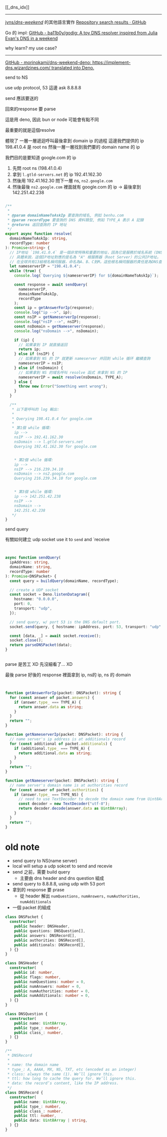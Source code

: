 [[_dns_idx]]

---


[jvns/_dns_-_weekend_](https://github.com/jvns/dns-weekend)  的其他語言實作
[Repository search results · GitHub](https://github.com/search?q=dns+weekend&type=repositories)



Go 的 impl: [GitHub - ba11b0y/godig: A toy DNS resolver inspired from Julia Evan's DNS in a weekend](https://github.com/ba11b0y/godig)



why learn? my use case?


---

[GitHub - morinokami/dns-weekend-deno: https://implement-dns.wizardzines.com/ translated into Deno.](https://github.com/morinokami/dns-weekend-deno)

send to NS 

use udp protocol, 53
這邊 ask 8.8.8.8 

send 應該要送的

回來的response 要 parse



這是用 deno, 因此 bun or node 可能會有點不同



最重要的就是這個resolve


體現了 一層一層遞迴呼叫最後拿到 domain  ip 的過程
這邊我們提供的 ip 198.41.0.4 是 root ns
然後一層一層找到我們要的 domain name 的 ip


我們目的是要知道 google.com 的 ip

1. 先問 root ns (198.41.0.4)
2. 拿到  `l.gtld-servers.net` 的 ip  192.41.162.30
3. 然後用  192.41.162.30 問下一層 ns,  `ns2.google.com`
4. 然後最後 `ns2.google.com` 裡面就有 google.com 的 ip -> 最後拿到 142.251.42.238
 
```ts

/**
 *
 * @param domainNameToAskIp 要查詢的域名, 例如 benhu.com
 * @param recordType 要查詢的 DNS 資料類型, 例如 TYPE_A 表示 A 記錄
 * @returns 返回查詢的 IP 地址
 */
export async function resolve(
  domainNameToAskIp: string,
  recordType: number
): Promise<string> {
  // IP地址 `198.41.0.4` 是一個非常特殊和重要的地址，因為它是服務於域名系統 (DNS) 的根名稱伺服器之一。
  // 具體來說，這個IP地址對應的是名為 "A" 根服務器（Root Server）的公共IP地址。
  // 在全球共有13組根名稱伺服器，命名為A、B、C到M。這些根名稱伺服器的責任是為DNS查詢提供頂點的解析服務，也就是說，它們指向頂級域（TLD）伺服器，比如 `.com`、`.org`、`.net` 等。
  let nameserverIP = "198.41.0.4";
  while (true) {
    console.log(`Querying ${nameserverIP} for ${domainNameToAskIp}`);

    const response = await sendQuery(
      nameserverIP,
      domainNameToAskIp,
      recordType
    );
    const ip = getAnswerForIp(response);
    console.log("ip -->", ip);
    const nsIP = getNameserverIp(response);
    console.log("nsIP -->", nsIP);
    const nsDomain = getNameserver(response);
    console.log("nsDomain -->", nsDomain);

    if (ip) {
      // 如果拿到 IP 就直接返回
      return ip;
    } else if (nsIP) {
      // 如果拿到 NS 的 IP 就更新 nameserver 并回到 while 循环 繼續查詢
      nameserverIP = nsIP;
    } else if (nsDomain) {
      // 如果拿到 NS 的域名呼叫 resolve 函式 來拿到 NS 的 IP
      nameserverIP = await resolve(nsDomain, TYPE_A);
    } else {
      throw new Error("Something went wrong");
    }
  }

  /**
   * 以下是呼叫的 log 輸出: 
   * 
   * Querying 198.41.0.4 for google.com
   * 
   * 第1個 while 循環:
    ip --> 
    nsIP --> 192.41.162.30
    nsDomain --> l.gtld-servers.net
    Querying 192.41.162.30 for google.com


    * 第2個 while 循環:
    ip --> 
    nsIP --> 216.239.34.10
    nsDomain --> ns2.google.com
    Querying 216.239.34.10 for google.com


    * 第3個 while 循環:
    ip --> 142.251.42.238
    nsIP --> 
    nsDomain --> 
    142.251.42.238
   */
}


```



send query

有關如何建立 udp socket
use it to `send` and `receive
```ts


async function sendQuery(
  ipAddress: string,
  domainName: string,
  recordType: number
): Promise<DNSPacket> {
  const query = buildQuery(domainName, recordType);

  // create a UDP socket
  const socket = Deno.listenDatagram({
    hostname: "0.0.0.0",
    port: 0,
    transport: "udp",
  });

  // send query, w/ port 53 is the DNS default port.
  socket.send(query, { hostname: ipAddress, port: 53, transport: "udp" });

  const [data, _] = await socket.receive();
  socket.close();
  return parseDNSPacket(data);
}



```




parse 是苦工 XD
先沒細看了... XD


最後 parse 好後的 response 裡面拿到 ip, ns的 ip, ns 的 domain
```ts


function getAnswerForIp(packet: DNSPacket): string {
  for (const answer of packet.answers) {
    if (answer.type_ === TYPE_A) {
      return answer.data as string;
    }
  }
  return "";
}

function getNameserverIp(packet: DNSPacket): string {
  // name server's ip address is at additionals record
  for (const additional of packet.additionals) {
    if (additional.type_ === TYPE_A) {
      return additional.data as string;
    }
  }
  return "";
}

function getNameserver(packet: DNSPacket): string {
  // name server's domain name is at authorities record
  for (const answer of packet.authorities) {
    if (answer.type_ === TYPE_NS) {
      // need to use TextDecoder to decode the domain name from Uint8Array to string
      const decoder = new TextDecoder("utf-8");
      return decoder.decode(answer.data as Uint8Array);
    }
  }
  return "";
}


```










# old note


- send query to NS(name server)
- local will setup a udp sokcet to send and recevie
- send 之前，需要 build query
	- 主要由 dns header and dns question 組成
- send query to 8.8.8.8, using udp with 53 port
- 拿到的 response 要 prase
	- 從 header 解出 `numQuestions,` `numAnswers,` `numAuthorities,` `numAdditionals`
- 一個 packet 的組成
```ts
class DNSPacket {
  constructor(
	public header: DNSHeader,
	public questions: DNSQuestion[],
	public answers: DNSRecord[],
	public authorities: DNSRecord[],
	public additionals: DNSRecord[],
  ) {}
}

class DNSHeader {
  constructor(
	public id: number,
	public flags: number,
	public numQuestions: number = 0,
	public numAnswers: number = 0,
	public numAuthorities: number = 0,
	public numAdditionals: number = 0,
  ) {}
}

class DNSQuestion {
  constructor(
	public name: Uint8Array,
	public type_: number,
	public class_: number,
  ) {}
}

/**
 * DNSRecord
 *
 * name: the domain name
 * type_: A, AAAA, MX, NS, TXT, etc (encoded as an integer)
 * class: always the same (1). We’ll ignore this.
 * ttl: how long to cache the query for. We’ll ignore this.
 * data: the record’s content, like the IP address.
 */
class DNSRecord {
  constructor(
	public name: Uint8Array,
	public type_: number,
	public class_: number,
	public ttl: number,
	public data: Uint8Array | string,
  ) {}
}
```
        
